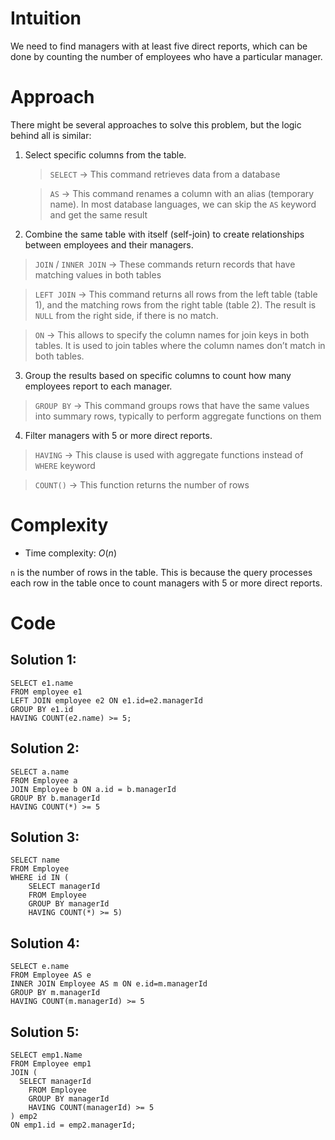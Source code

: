 # Intuition
<!-- Describe your first thoughts on how to solve this problem. -->
We need to find managers with at least five direct reports, which can be done by counting the number of employees who have a particular manager. 

# Approach
<!-- Describe your approach to solving the problem. -->
There might be several approaches to solve this problem, but the logic behind all is similar:

1. Select specific columns from the table.

    > `SELECT` → This command retrieves data from a database

    > `AS` → This command renames a column with an alias (temporary name). In most database languages, we can skip the `AS` keyword and get the same result

2. Combine the same table with itself (self-join) to create relationships between employees and their managers.

> `JOIN` / `INNER JOIN` → These commands return records that have matching values in both tables

> `LEFT JOIN` → This command returns all rows from the left table (table 1), and the matching rows from the right table (table 2). The result is `NULL` from the right side, if there is no match.

> `ON` → This allows to specify the column names for join keys in both tables. It is used to join tables where the column names don’t match in both tables.

3. Group the results based on specific columns to count how many employees report to each manager.

> `GROUP BY` → This command groups rows that have the same values into summary rows, typically to perform aggregate functions on them

4. Filter managers with 5 or more direct reports.

> `HAVING` → This clause is used with aggregate functions instead of `WHERE` keyword

> `COUNT()` → This function returns the number of rows

# Complexity
- Time complexity: $O(n)$
<!-- Add your time complexity here, e.g. $$O(n)$$ -->
`n` is the number of rows in the table. This is because the query processes each row in the table once to count managers with 5 or more direct reports.

# Code
## Solution 1:
```
SELECT e1.name
FROM employee e1
LEFT JOIN employee e2 ON e1.id=e2.managerId
GROUP BY e1.id
HAVING COUNT(e2.name) >= 5;
```

## Solution 2:
```
SELECT a.name 
FROM Employee a 
JOIN Employee b ON a.id = b.managerId 
GROUP BY b.managerId 
HAVING COUNT(*) >= 5
```

## Solution 3:
```
SELECT name 
FROM Employee 
WHERE id IN (
    SELECT managerId 
    FROM Employee 
    GROUP BY managerId 
    HAVING COUNT(*) >= 5)
```

## Solution 4:
```
SELECT e.name
FROM Employee AS e 
INNER JOIN Employee AS m ON e.id=m.managerId 
GROUP BY m.managerId 
HAVING COUNT(m.managerId) >= 5
```

## Solution 5:
```
SELECT emp1.Name 
FROM Employee emp1
JOIN (
  SELECT managerId 
	FROM Employee
	GROUP BY managerId
	HAVING COUNT(managerId) >= 5
) emp2
ON emp1.id = emp2.managerId;
```
